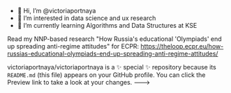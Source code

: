 - 👋 Hi, I’m @victoriaportnaya
- 👀 I’m interested in data science and ux research
- 🌱 I’m currently learning Algorithms and Data Structures at KSE 

Read my NNP-based research "How Russia's educational 'Olympiads' end up spreading anti-regime attitudes" for ECPR: https://theloop.ecpr.eu/how-russias-educational-olympiads-end-up-spreading-anti-regime-attitudes/

victoriaportnaya/victoriaportnaya is a ✨ special ✨ repository because its `README.md` (this file) appears on your GitHub profile.
You can click the Preview link to take a look at your changes.
--->
